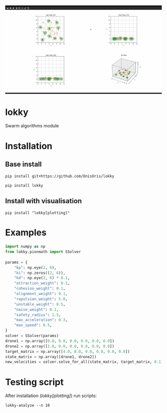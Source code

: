 ![lokky-analyze plot](https://github.com/OnisOris/lokky/blob/main/img/img.gif?raw=true)

# lokky
Swarm algorithms module

# Installation

## Base install

```
pip install git+https://github.com/OnisOris/lokky
```

```
pip install lokky
```

## Install with visualisation

```
pip install "lokky[plotting]"
```

# Examples

```python
import numpy as np
from lokky.pionmath import SSolver

params = {
    "kp": np.eye(2, 6),
    "ki": np.zeros((2, 6)),
    "kd": np.eye(2, 6) * 0.1,
    "attraction_weight": 0.1,
    "cohesion_weight": 0.1,
    "alignment_weight": 0.1,
    "repulsion_weight": 5.0,
    "unstable_weight": 0.5,
    "noise_weight": 0.1,
    "safety_radius": 1.5,
    "max_acceleration": 0.3,
    "max_speed": 0.5,
}
solver = SSolver(params)
drone1 = np.array([0.0, 0.0, 0.0, 0.0, 0.0, 0.0])
drone2 = np.array([1.0, 0.0, 0.0, 0.0, 0.0, 0.0])
target_matrix = np.array([4.0, 0.0, 0.0, 0.0, 0.0, 0.0])
state_matrix = np.array([drone1, drone2])
new_velocities = solver.solve_for_all(state_matrix, target_matrix, 0.1)
```

# Testing script

After installation (*lokky[plotting]*) run scripts:

```
lokky-analyze --n 10
```
